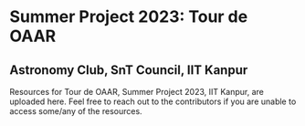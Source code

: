 # Summer Project 2023: Tour de OAAR
## Astronomy Club, SnT Council, IIT Kanpur
Resources for Tour de OAAR, Summer Project 2023, IIT Kanpur, are uploaded here. Feel free to reach out to the contributors if you are unable to access some/any of the resources.
